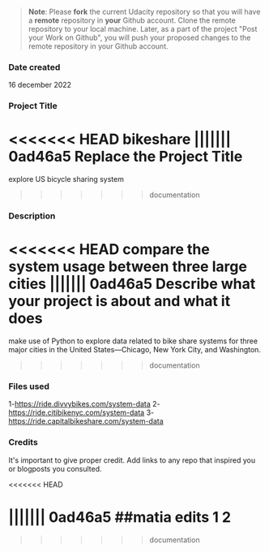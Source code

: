 >**Note**: Please **fork** the current Udacity repository so that you will have a **remote** repository in **your** Github account. Clone the remote repository to your local machine. Later, as a part of the project "Post your Work on Github", you will push your proposed changes to the remote repository in your Github account.

### Date created
16 december 2022

### Project Title
<<<<<<< HEAD
bikeshare 
||||||| 0ad46a5
Replace the Project Title
=======
explore US bicycle sharing system
>>>>>>> documentation

### Description
<<<<<<< HEAD
compare the system usage between three large cities
||||||| 0ad46a5
Describe what your project is about and what it does
=======
make use of Python to explore data related to bike share systems for three 
major cities in the United States—Chicago, New York City, and Washington. 
>>>>>>> documentation

### Files used
1-https://ride.divvybikes.com/system-data
2- https://ride.citibikenyc.com/system-data
3- https://ride.capitalbikeshare.com/system-data

### Credits
It's important to give proper credit. Add links to any repo that inspired you or blogposts you consulted.

<<<<<<< HEAD

||||||| 0ad46a5
##matia edits
1
2
=======
>>>>>>> documentation
